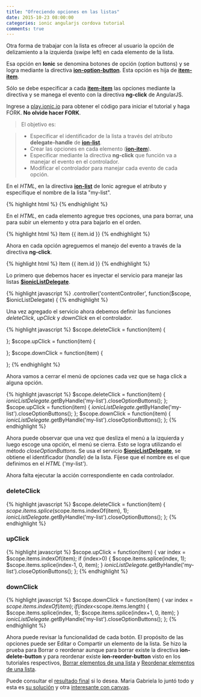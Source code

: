 ```yaml
---
title: "Ofreciendo opciones en las listas"
date: 2015-10-23 08:00:00
categories: ionic angularjs cordova tutorial
comments: true
---
```

Otra forma de trabajar con la lista es ofrecer al usuario la opción de delizamiento a la izquierda (swipe left) en cada elemento de la lista.

Esa opción en __Ionic__ se denomina botones de opción  (option buttons) y se logra mediante la directiva [__ion-option-button__][4]. Esta opción es hija de [__item-item__][6].

Sólo se debe especificar a cada [__item-item__][6] las opciones mediante la directiva y se manega el evento con la directiva __ng-click__ de AngularJS.

Ingrese a [play.ionic.io][1] para obtener el código para iniciar el tutorial y haga FORK. __No olvide hacer FORK__.

  > El objetivo es:

  > - Especificar el identificador de la lista a través del atributo __delegate-handle__ de [__ion-list__][3].
  > - Crear las opciones en cada elemento ([__ion-item__][6]).
  > - Especificar mediante la directiva __ng-click__ que función va a manejar el evento en el controlador.
  > - Modificar el controlador para manejar cada evento de cada opción. 


En el *HTML*, en la directiva [__ion-list__][3] de Ionic agregue el atributo y especifique el nombre de la lista "my-list".

{% highlight html  %}
<ion-list delegate-handle="my-list">
{% endhighlight %}

En el *HTML*, en cada elemento agregue tres opciones, una para borrar, una para subir un elemento y otra para bajarlo en el orden.

{% highlight html  %}
<ion-item ng-repeat="item in items">
  <ion-option-button class="button-assertive icon ion-trash-a">
  </ion-option-button>
  <ion-option-button class="button-balanced icon ion-arrow-up-a">
  </ion-option-button>
  <ion-option-button class="button-positive icon ion-arrow-down-a">
  </ion-option-button>
  Item {{ item.id }}
</ion-item>
{% endhighlight %}

Ahora en cada opción agreguemos el manejo del evento a través de la directiva __ng-click__.

{% highlight html  %}
<ion-item ng-repeat="item in items">
  <ion-option-button class="button-assertive icon ion-trash-a" 
    ng-click="deleteClick(item)"></ion-option-button>
  <ion-option-button class="button-balanced icon ion-arrow-up-a" 
    ng-click="upClick(item)"></ion-option-button>
  <ion-option-button class="button-positive icon ion-arrow-down-a" 
    ng-click="downClick(item)"></ion-option-button>
  Item {{ item.id }}
</ion-item>
{% endhighlight %}

Lo primero que debemos hacer es inyectar el servicio para manejar las listas [__$ionicListDelegate__][5].

{% highlight javascript  %}
.controller('contentController', function($scope, $ionicListDelegate) {
{% endhighlight %}

Una vez agregado el servicio ahora debemos definir las funciones *deleteClick*, *upClick* y *downClick* en el controlador.

{% highlight javascript  %}
  $scope.deleteClick = function(item) {
    
  };
  $scope.upClick = function(item) {
    
  };
  $scope.downClick = function(item) {
    
  };
{% endhighlight %}

Ahora vamos a cerrar el menú de opciones cada vez que se haga click a alguna opción.

{% highlight javascript  %}
  $scope.deleteClick = function(item) {
    $ionicListDelegate.$getByHandle('my-list').closeOptionButtons();
  };
  $scope.upClick = function(item) {
    $ionicListDelegate.$getByHandle('my-list').closeOptionButtons();
  };
  $scope.downClick = function(item) {
    $ionicListDelegate.$getByHandle('my-list').closeOptionButtons();
  };
{% endhighlight %}

Ahora puede observar que una vez que desliza el menú a la izquierda y luego escoge una opción, el menú se cierra. Esto se logra utilizando el método *closeOptionButtons*. Se usa el servicio [__$ionicListDelegate__][5], se obtiene el identificador (*handle*) de la lista. Fíjese que el nombre es el que definimos en el *HTML* ('my-list').

Ahora falta ejecutar la acción correspondiente en cada controlador.

### deleteClick

{% highlight javascript  %}
$scope.deleteClick = function(item) {
  $scope.items.splice($scope.items.indexOf(item), 1);
  $ionicListDelegate.$getByHandle('my-list').closeOptionButtons();
};
{% endhighlight %}

### upClick

{% highlight javascript  %}
$scope.upClick = function(item) {
  var index = $scope.items.indexOf(item);
  if (index>0) {
    $scope.items.splice(index, 1);
    $scope.items.splice(index-1, 0, item);
  }
  $ionicListDelegate.$getByHandle('my-list').closeOptionButtons();
};
{% endhighlight %}

### downClick

{% highlight javascript  %}
$scope.downClick = function(item) {
  var index = $scope.items.indexOf(item);
  if (index<$scope.items.length) {
    $scope.items.splice(index, 1);
    $scope.items.splice(index+1, 0, item);
  }
  $ionicListDelegate.$getByHandle('my-list').closeOptionButtons();
};
{% endhighlight %}

Ahora puede revisar la funcionalidad de cada botón. El propósito de las opciones puede ser Editar o Compartir un elemento de la lista. Se hizo la prueba para Borrar o reordenar aunque para borrar existe la directiva __ion-delete-button__ y para reordenar existe __ion-reorder-button__ visto en los tutoriales respectivos, [Borrar elementos de una lista][7] y [Reordenar elementos de una lista][8]. 

Puede consultar el [resultado final][2] si lo desea.
Maria Gabriela lo juntó todo y esta es [su solución][9] y otra [interesante con canvas][10].

[1]: http://play.ionic.io/app/ba2ef3020ef6 "Inicio del tutorial" 
[2]: http://play.ionic.io/app/f397442e3e7d "Resultado del tutorial"
[3]: http://ionicframework.com/docs/api/directive/ionList/ "ion-list"
[4]: http://ionicframework.com/docs/api/directive/ionOptionButton/ "ion-option-button"
[5]: http://ionicframework.com/docs/api/service/$ionicListDelegate/ "$ionicListDelegate"
[6]: http://ionicframework.com/docs/api/directive/ionItem/ "ion-item"
[7]: http://aaramirez.github.io/ionic/angularjs/cordova/tutorial/2015/10/21/delete-item-list.html "ion-delete-button"
[8]: http://aaramirez.github.io/ionic/angularjs/cordova/tutorial/2015/10/21/reordenar-elementos.html "ion-reorder-button"
[9]: http://play.ionic.io/app/e9fda8b5e0e9 "Solución de Maria Gabriela"
[10]: http://play.ionic.io/app/d14eb7a7e9c6 "Con Canvas"